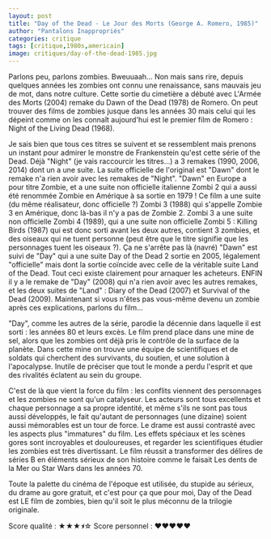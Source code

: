 ```yaml
---
layout: post
title: "Day of the Dead - Le Jour des Morts (George A. Romero, 1985)"
author: "Pantalons Inappropriés"
categories: critique
tags: [critique,1980s,americain]
image: critiques/day-of-the-dead-1985.jpg
---
```


Parlons peu, parlons zombies. Bweuuaah... Non mais sans rire, depuis quelques années les zombies ont connu une renaissance, sans mauvais jeu de mot, dans notre culture. Cette sortie du cimetière a débuté avec L'Armée des Morts (2004) remake du Dawn of the Dead (1978) de Romero. On peut trouver des films de zombies jusque dans les années 30 mais celui qui les dépeint comme on les connaît aujourd'hui est le premier film de Romero : Night of the Living Dead (1968).

Je sais bien que tous ces titres se suivent et se ressemblent mais prenons un instant pour admirer le monstre de Frankenstein qu'est cette série of the Dead. Déjà "Night" (je vais raccourcir les titres...) a 3 remakes (1990, 2006, 2014) dont un a une suite. La suite officielle de l'original est "Dawn" dont le remake n'a rien avoir avec les remakes de "Night". "Dawn" en Europe a pour titre Zombie, et a une suite non officielle italienne Zombi 2 qui a aussi été renommée Zombie en Amérique à sa sortie en 1979 ! Ce film a une suite (du même réalisateur, donc officielle ?) Zombi 3 (1988) qui s'appelle Zombie 3 en Amérique, donc là-bas il n'y a pas de Zombie 2. Zombi 3 a une suite non officielle Zombi 4 (1989), qui a une suite non officielle Zombi 5 : Killing Birds (1987) qui est donc sorti avant les deux autres, contient 3 zombies, et des oiseaux qui ne tuent personne (peut être que le titre signifie que les personnages tuent les oiseaux ?). Ça ne s'arrête pas là (navré) "Dawn" est suivi de "Day" qui a une suite Day of the Dead 2 sortie en 2005, légalement "officielle" mais dont la sortie coïncide avec celle de la véritable suite Land of the Dead. Tout ceci existe clairement pour arnaquer les acheteurs. ENFIN il y a le remake de "Day" (2008) qui n'a rien avoir avec les autres remakes, et les deux suites de "Land" : Diary of the Dead (2007) et Survival of the Dead (2009). Maintenant si vous n'êtes pas vous-même devenu un zombie après ces explications, parlons du film...

"Day", comme les autres de la série, parodie la décennie dans laquelle il est sorti : les années 80 et leurs excès. Le film prend place dans une mine de sel, alors que les zombies ont déjà pris le contrôle de la surface de la planète. Dans cette mine on trouve une équipe de scientifiques et de soldats qui cherchent des survivants, du soutien, et une solution à l'apocalypse. Inutile de préciser que tout le monde a perdu l'esprit et que des rivalités éclatent au sein du groupe.

C'est de là que vient la force du film : les conflits viennent des personnages et les zombies ne sont qu'un catalyseur. Les acteurs sont tous excellents et chaque personnage a sa propre identité, et même s'ils ne sont pas tous aussi développés, le fait qu'autant de personnages (une dizaine) soient aussi mémorables est un tour de force. Le drame est aussi contrasté avec les aspects plus "immatures" du film. Les effets spéciaux et les scènes gores sont incroyables et douloureuses, et regarder les scientifiques étudier les zombies est très divertissant. Le film réussit a transformer des délires de séries B en éléments sérieux de son histoire comme le faisait Les dents de la Mer ou Star Wars dans les années 70.

Toute la palette du cinéma de l'époque est utilisée, du stupide au sérieux, du drame au gore gratuit, et c'est pour ça que pour moi, Day of the Dead est LE film de zombies, bien qu'il soit le plus méconnu de la trilogie originale.

Score qualité : ★★★⯨☆
Score personnel : ♥♥♥♥♥
